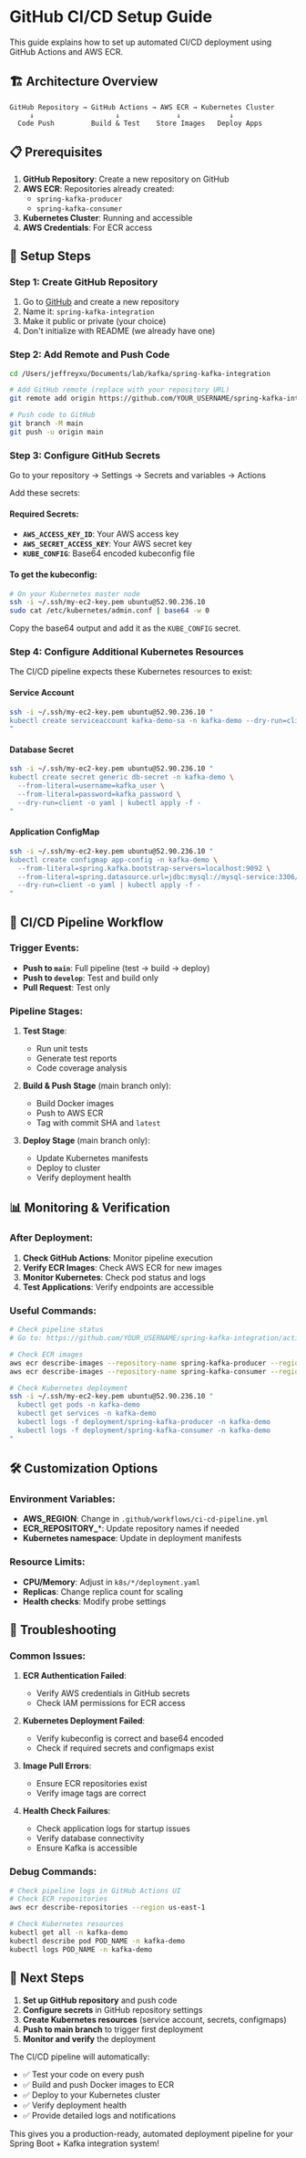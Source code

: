 # GitHub CI/CD Setup Guide

This guide explains how to set up automated CI/CD deployment using GitHub Actions and AWS ECR.

## 🏗️ Architecture Overview

```
GitHub Repository → GitHub Actions → AWS ECR → Kubernetes Cluster
     ↓                    ↓              ↓            ↓
  Code Push         Build & Test    Store Images   Deploy Apps
```

## 📋 Prerequisites

1. **GitHub Repository**: Create a new repository on GitHub
2. **AWS ECR**: Repositories already created:
   - `spring-kafka-producer` 
   - `spring-kafka-consumer`
3. **Kubernetes Cluster**: Running and accessible
4. **AWS Credentials**: For ECR access

## 🚀 Setup Steps

### Step 1: Create GitHub Repository

1. Go to [GitHub](https://github.com) and create a new repository
2. Name it: `spring-kafka-integration`
3. Make it public or private (your choice)
4. Don't initialize with README (we already have one)

### Step 2: Add Remote and Push Code

```bash
cd /Users/jeffreyxu/Documents/lab/kafka/spring-kafka-integration

# Add GitHub remote (replace with your repository URL)
git remote add origin https://github.com/YOUR_USERNAME/spring-kafka-integration.git

# Push code to GitHub
git branch -M main
git push -u origin main
```

### Step 3: Configure GitHub Secrets

Go to your repository → Settings → Secrets and variables → Actions

Add these secrets:

#### Required Secrets:
- **`AWS_ACCESS_KEY_ID`**: Your AWS access key
- **`AWS_SECRET_ACCESS_KEY`**: Your AWS secret key
- **`KUBE_CONFIG`**: Base64 encoded kubeconfig file

#### To get the kubeconfig:
```bash
# On your Kubernetes master node
ssh -i ~/.ssh/my-ec2-key.pem ubuntu@52.90.236.10
sudo cat /etc/kubernetes/admin.conf | base64 -w 0
```

Copy the base64 output and add it as the `KUBE_CONFIG` secret.

### Step 4: Configure Additional Kubernetes Resources

The CI/CD pipeline expects these Kubernetes resources to exist:

#### Service Account
```bash
ssh -i ~/.ssh/my-ec2-key.pem ubuntu@52.90.236.10 "
kubectl create serviceaccount kafka-demo-sa -n kafka-demo --dry-run=client -o yaml | kubectl apply -f -
"
```

#### Database Secret
```bash
ssh -i ~/.ssh/my-ec2-key.pem ubuntu@52.90.236.10 "
kubectl create secret generic db-secret -n kafka-demo \
  --from-literal=username=kafka_user \
  --from-literal=password=kafka_password \
  --dry-run=client -o yaml | kubectl apply -f -
"
```

#### Application ConfigMap
```bash
ssh -i ~/.ssh/my-ec2-key.pem ubuntu@52.90.236.10 "
kubectl create configmap app-config -n kafka-demo \
  --from-literal=spring.kafka.bootstrap-servers=localhost:9092 \
  --from-literal=spring.datasource.url=jdbc:mysql://mysql-service:3306/kafka_demo \
  --dry-run=client -o yaml | kubectl apply -f -
"
```

## 🔄 CI/CD Pipeline Workflow

### Trigger Events:
- **Push to `main`**: Full pipeline (test → build → deploy)
- **Push to `develop`**: Test and build only
- **Pull Request**: Test only

### Pipeline Stages:

1. **Test Stage**:
   - Run unit tests
   - Generate test reports
   - Code coverage analysis

2. **Build & Push Stage** (main branch only):
   - Build Docker images
   - Push to AWS ECR
   - Tag with commit SHA and `latest`

3. **Deploy Stage** (main branch only):
   - Update Kubernetes manifests
   - Deploy to cluster
   - Verify deployment health

## 📊 Monitoring & Verification

### After Deployment:
1. **Check GitHub Actions**: Monitor pipeline execution
2. **Verify ECR Images**: Check AWS ECR for new images
3. **Monitor Kubernetes**: Check pod status and logs
4. **Test Applications**: Verify endpoints are accessible

### Useful Commands:
```bash
# Check pipeline status
# Go to: https://github.com/YOUR_USERNAME/spring-kafka-integration/actions

# Check ECR images
aws ecr describe-images --repository-name spring-kafka-producer --region us-east-1
aws ecr describe-images --repository-name spring-kafka-consumer --region us-east-1

# Check Kubernetes deployment
ssh -i ~/.ssh/my-ec2-key.pem ubuntu@52.90.236.10 "
  kubectl get pods -n kafka-demo
  kubectl get services -n kafka-demo
  kubectl logs -f deployment/spring-kafka-producer -n kafka-demo
  kubectl logs -f deployment/spring-kafka-consumer -n kafka-demo
"
```

## 🛠️ Customization Options

### Environment Variables:
- **AWS_REGION**: Change in `.github/workflows/ci-cd-pipeline.yml`
- **ECR_REPOSITORY_***: Update repository names if needed
- **Kubernetes namespace**: Update in deployment manifests

### Resource Limits:
- **CPU/Memory**: Adjust in `k8s/*/deployment.yaml`
- **Replicas**: Change replica count for scaling
- **Health checks**: Modify probe settings

## 🔧 Troubleshooting

### Common Issues:

1. **ECR Authentication Failed**:
   - Verify AWS credentials in GitHub secrets
   - Check IAM permissions for ECR access

2. **Kubernetes Deployment Failed**:
   - Verify kubeconfig is correct and base64 encoded
   - Check if required secrets and configmaps exist

3. **Image Pull Errors**:
   - Ensure ECR repositories exist
   - Verify image tags are correct

4. **Health Check Failures**:
   - Check application logs for startup issues
   - Verify database connectivity
   - Ensure Kafka is accessible

### Debug Commands:
```bash
# Check pipeline logs in GitHub Actions UI
# Check ECR repositories
aws ecr describe-repositories --region us-east-1

# Check Kubernetes resources
kubectl get all -n kafka-demo
kubectl describe pod POD_NAME -n kafka-demo
kubectl logs POD_NAME -n kafka-demo
```

## 🎯 Next Steps

1. **Set up GitHub repository** and push code
2. **Configure secrets** in GitHub repository settings
3. **Create Kubernetes resources** (service account, secrets, configmaps)
4. **Push to main branch** to trigger first deployment
5. **Monitor and verify** the deployment

The CI/CD pipeline will automatically:
- ✅ Test your code on every push
- ✅ Build and push Docker images to ECR
- ✅ Deploy to your Kubernetes cluster
- ✅ Verify deployment health
- ✅ Provide detailed logs and notifications

This gives you a production-ready, automated deployment pipeline for your Spring Boot + Kafka integration system!
